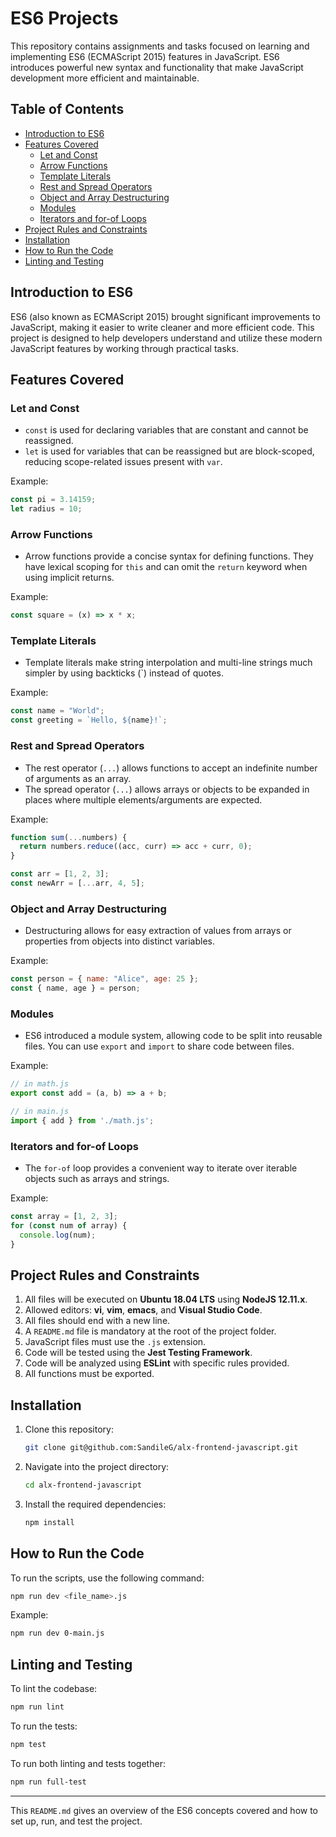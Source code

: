 # ES6 Projects

This repository contains assignments and tasks focused on learning and implementing ES6 (ECMAScript 2015) features in JavaScript. ES6 introduces powerful new syntax and functionality that make JavaScript development more efficient and maintainable.

## Table of Contents
- [Introduction to ES6](#introduction-to-es6)
- [Features Covered](#features-covered)
  - [Let and Const](#let-and-const)
  - [Arrow Functions](#arrow-functions)
  - [Template Literals](#template-literals)
  - [Rest and Spread Operators](#rest-and-spread-operators)
  - [Object and Array Destructuring](#object-and-array-destructuring)
  - [Modules](#modules)
  - [Iterators and for-of Loops](#iterators-and-for-of-loops)
- [Project Rules and Constraints](#project-rules-and-constraints)
- [Installation](#installation)
- [How to Run the Code](#how-to-run-the-code)
- [Linting and Testing](#linting-and-testing)

## Introduction to ES6

ES6 (also known as ECMAScript 2015) brought significant improvements to JavaScript, making it easier to write cleaner and more efficient code. This project is designed to help developers understand and utilize these modern JavaScript features by working through practical tasks.

## Features Covered

### Let and Const
- `const` is used for declaring variables that are constant and cannot be reassigned. 
- `let` is used for variables that can be reassigned but are block-scoped, reducing scope-related issues present with `var`.

Example:
```js
const pi = 3.14159;
let radius = 10;
```

### Arrow Functions
- Arrow functions provide a concise syntax for defining functions. They have lexical scoping for `this` and can omit the `return` keyword when using implicit returns.

Example:
```js
const square = (x) => x * x;
```

### Template Literals
- Template literals make string interpolation and multi-line strings much simpler by using backticks (`) instead of quotes.

Example:
```js
const name = "World";
const greeting = `Hello, ${name}!`;
```

### Rest and Spread Operators
- The rest operator (`...`) allows functions to accept an indefinite number of arguments as an array. 
- The spread operator (`...`) allows arrays or objects to be expanded in places where multiple elements/arguments are expected.

Example:
```js
function sum(...numbers) {
  return numbers.reduce((acc, curr) => acc + curr, 0);
}

const arr = [1, 2, 3];
const newArr = [...arr, 4, 5];
```

### Object and Array Destructuring
- Destructuring allows for easy extraction of values from arrays or properties from objects into distinct variables.

Example:
```js
const person = { name: "Alice", age: 25 };
const { name, age } = person;
```

### Modules
- ES6 introduced a module system, allowing code to be split into reusable files. You can use `export` and `import` to share code between files.

Example:
```js
// in math.js
export const add = (a, b) => a + b;

// in main.js
import { add } from './math.js';
```

### Iterators and for-of Loops
- The `for-of` loop provides a convenient way to iterate over iterable objects such as arrays and strings.

Example:
```js
const array = [1, 2, 3];
for (const num of array) {
  console.log(num);
}
```

## Project Rules and Constraints

1. All files will be executed on **Ubuntu 18.04 LTS** using **NodeJS 12.11.x**.
2. Allowed editors: **vi**, **vim**, **emacs**, and **Visual Studio Code**.
3. All files should end with a new line.
4. A `README.md` file is mandatory at the root of the project folder.
5. JavaScript files must use the `.js` extension.
6. Code will be tested using the **Jest Testing Framework**.
7. Code will be analyzed using **ESLint** with specific rules provided.
8. All functions must be exported.

## Installation

1. Clone this repository:
    ```bash
    git clone git@github.com:SandileG/alx-frontend-javascript.git
    ```
2. Navigate into the project directory:
    ```bash
    cd alx-frontend-javascript
    ```
3. Install the required dependencies:
    ```bash
    npm install
    ```

## How to Run the Code

To run the scripts, use the following command:
```bash
npm run dev <file_name>.js
```
Example:
```bash
npm run dev 0-main.js
```

## Linting and Testing

To lint the codebase:
```bash
npm run lint
```

To run the tests:
```bash
npm test
```

To run both linting and tests together:
```bash
npm run full-test
```

---

This `README.md` gives an overview of the ES6 concepts covered and how to set up, run, and test the project.
